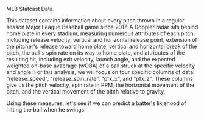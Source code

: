 MLB Statcast Data

This dataset contains information about every pitch thrown in a regular season Major League Baseball game since 2017. A Doppler radar sits behind home plate in every stadium, measuring numerous attributes of each pitch, including release velocity, vertical and horizontal release point, extension of the pitcher's release toward home plate, vertical and horizontal break of the pitch, the ball's spin rate on its way to home plate, and attributes of the resulting hit, including exit velocity, launch angle, and the expected weighted on-base avaerage (wOBA) of a ball struck at the specific velocity and angle. For this analysis, we will focus on four specific columns of data: "release_speed", "release_spin_rate", "pfx_x", and "pfx_z".  These columns give us the pitch velocity, spin rate in RPM, the horizontal movement of the pitch, and the vertical movement of the pitch relative to gravity.

Using these measures, let's see if we can predict a batter's likiehood of hitting the ball when he swings.
